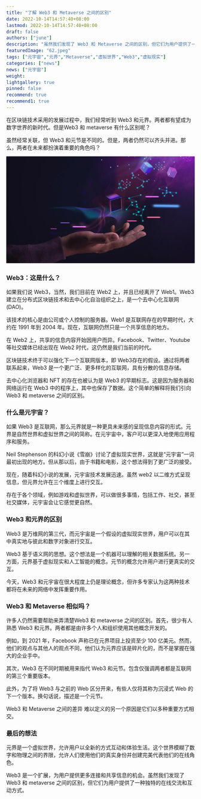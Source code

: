 ```yaml
---
title: "了解 Web3 和 Metaverse 之间的区别"
date: 2022-10-14T14:57:40+08:00
lastmod: 2022-10-14T14:57:40+08:00
draft: false
authors: ["june"]
description: "虽然我们发现了 Web3 和 Metaverse 之间的区别，但它们为用户提供了一种独特的在线交流和互动方式。"
featuredImage: "62.jpeg"
tags: ["元宇宙","元界","Metaverse","虚拟世界","Web3","虚拟现实"]
categories: ["news"]
news: ["元宇宙"]
weight: 
lightgallery: true
pinned: false
recommend: true
recommend1: true
---
```




在区块链技术采用的发展过程中，我们经常听到 Web3 和元界。两者都有望成为数字世界的新时代。但是Web3 和 metaverse 有什么区别呢？

虽然经常关联，但 Web3 和元节是不同的。但是，两者仍然可以齐头并进。那么，两者在未来都扮演着重要的角色吗？

![img](61.png)



### Web3：这是什么？

如果我们说 Web3，当然，我们目前在 Web2 上，并且已经离开了 Web1。Web3 建立在分布式区块链技术和去中心化自治组织之上，是一个去中心化互联网 (DAO)。

该技术的核心是由公司或个人控制的服务器。Web1 是互联网存在的早期时代，大约在 1991 年到 2004 年。现在，互联网仍然只是一个共享信息的地方。

在 Web2 上，共享的信息内容开始因用户而异。Facebook、Twitter、Youtube 等社交媒体已经出现在 Web2 时代，这仍然是我们当前的时代。

区块链技术终于可以强化下一个互联网版本，即 Web3存在的假设。通过将两者联系起来，Web3 是一个更广泛、更多样化的互联网，具有分散的信息存储。

去中心化浏览器和 NFT 的存在也被认为是 Web3 的早期标志。这是因为服务器和网络运行在 Web3 中的程序上，其中也保存了数据。这个简单的解释将我们引向Web3 和 metaverse 之间的区别。

### 什么是元宇宙？

如果 Web3 是互联网，那么元界就是一种更具未来感的呈现信息内容的形式。元界是自然世界和虚拟世界之间的简称。在元宇宙中，客户可以更深入地使用应用程序和服务。

Neil Stephenson 的科幻小说《雪崩》讨论了虚拟现实世界，这就是“元宇宙”一词最初出现的地方。但从那以后，由于书籍和电影，这个想法得到了更广泛的接受。

现在，随着科幻小说的发展，元宇宙技术发展迅速。虽然 web2 以二维方式呈现信息，但元界允许在三个维度上进行交互。

存在于各个领域，例如游戏和虚拟世界，可以做很多事情，包括工作、社交，甚至社交媒体，元宇宙会让它感觉更自然。

### Web3 和元界的区别

Web3 是万维网的第三代，而元宇宙是一个假设的虚拟现实世界，用户可以在其中真实地与彼此和数字对象进行交互。

Web3 基于语义网的思想。这个想法是一个机器可以理解的相关数据系统。另一方面，元界基于虚拟现实和人工智能的概念。元节的概念允许用户进行更真实的交互。

今天，Web3 和元宇宙在很大程度上仍是理论概念，但许多专家认为这两种技术都将在未来的网络中发挥重要作用。

### Web3 和 Metaverse 相似吗？

许多人仍然需要帮助来弄清楚Web3 和 metaverse 之间的区别。首先，很少有人熟悉 Web3 和元界。两者都是由许多个人和组织使用其他概念开发的。

例如，到 2021 年，Facebook 声称已在元界项目上投资至少 100 亿美元。然而，他们的观点与其他人的观点不同，他们认为元界应该是碎片化的，而不是掌握在强大的企业手中。

其次，Web3 在不同时期被用来指代 Web3 和元节。包含仅强调两者都是互联网的第三个重要版本。

此外，为了将 Web3 与之前的 Web 区分开来，有些人仅将其称为沉浸式 Web 的下一个版本。换句话说，描述是一个元节。

Web3 和 Metaverse 之间的差异 难以定义的另一个原因是它们以多种重要方式相交。

### 最后的想法

元界是一个虚拟世界，允许用户以全新的方式互动和体验生活。这个世界模糊了数字和物理之间的界限，允许人们使用他们的真实身份并创建完美代表他们的在线角色。

Web3 是一个扩展，为用户提供更多连接和共享信息的机会。虽然我们发现了Web3 和 metaverse 之间的区别，但它们为用户提供了一种独特的在线交流和互动方式。